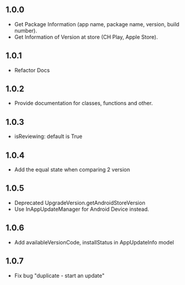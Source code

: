 ## 1.0.0

* Get Package Information (app name, package name, version, build number).
* Get Information of Version at store (CH Play, Apple Store).

## 1.0.1

* Refactor Docs

## 1.0.2

* Provide documentation for classes, functions and other.

## 1.0.3

* isReviewing: default is True

## 1.0.4

* Add the equal state when comparing 2 version

## 1.0.5

* Deprecated UpgradeVersion.getAndroidStoreVersion
* Use InAppUpdateManager for Android Device instead.

## 1.0.6

* Add availableVersionCode, installStatus in AppUpdateInfo model

## 1.0.7

* Fix bug "duplicate - start an update"
